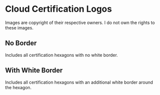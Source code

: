 # Cloud Certification Logos

Images are copyright of their respective owners. I do not own the rights to these images.

## No Border
Includes all certification hexagons with no white border.

## With White Border
Includes all certification hexagons with an additional white border around the hexagon.
